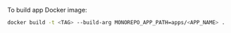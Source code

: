 To build app Docker image:

```bash
docker build -t <TAG> --build-arg MONOREPO_APP_PATH=apps/<APP_NAME> .
```
